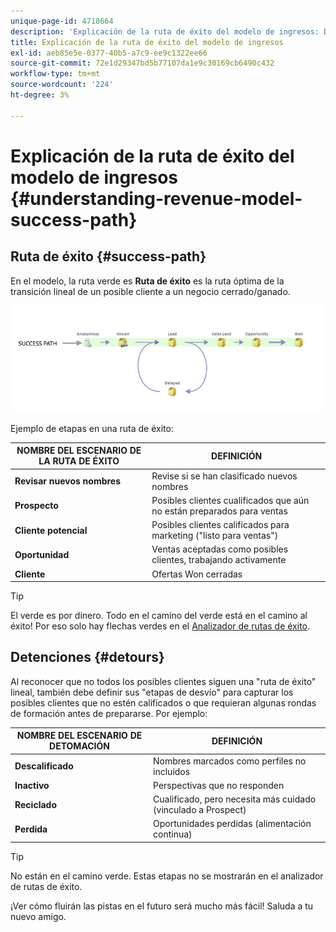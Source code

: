 ```yaml
---
unique-page-id: 4718664
description: 'Explicación de la ruta de éxito del modelo de ingresos: Documentos de Marketo: Documentación del producto'
title: Explicación de la ruta de éxito del modelo de ingresos
exl-id: aeb85e5e-0377-40b5-a7c9-ee9c1322ee66
source-git-commit: 72e1d29347bd5b77107da1e9c30169cb6490c432
workflow-type: tm+mt
source-wordcount: '224'
ht-degree: 3%

---
```


# Explicación de la ruta de éxito del modelo de ingresos {#understanding-revenue-model-success-path}

## Ruta de éxito {#success-path}

En el modelo, la ruta verde es **Ruta de éxito** es la ruta óptima de la transición lineal de un posible cliente a un negocio cerrado/ganado.

![--](assets/image2015-6-12-17-3a12-3a18.png)

Ejemplo de etapas en una ruta de éxito:

| **NOMBRE DEL ESCENARIO DE LA RUTA DE ÉXITO** | **DEFINICIÓN** |
|---|---|
| **Revisar nuevos nombres** | Revise si se han clasificado nuevos nombres |
| **Prospecto** | Posibles clientes cualificados que aún no están preparados para ventas |
| **Cliente potencial** | Posibles clientes calificados para marketing (&quot;listo para ventas&quot;) |
| **Oportunidad** | Ventas aceptadas como posibles clientes, trabajando activamente |
| **Cliente** | Ofertas Won cerradas |

>[!TIP]
>
>El verde es por dinero. Todo en el camino del verde está en el camino al éxito! Por eso solo hay flechas verdes en el [Analizador de rutas de éxito](using-the-success-path-analyzer.md).

## Detenciones {#detours}

Al reconocer que no todos los posibles clientes siguen una &quot;ruta de éxito&quot; lineal, también debe definir sus &quot;etapas de desvío&quot; para capturar los posibles clientes que no estén calificados o que requieran algunas rondas de formación antes de prepararse. Por ejemplo:

| **NOMBRE DEL ESCENARIO DE DETOMACIÓN** | **DEFINICIÓN** |
|---|---|
| **Descalificado** | Nombres marcados como perfiles no incluidos |
| **Inactivo** | Perspectivas que no responden |
| **Reciclado** | Cualificado, pero necesita más cuidado (vinculado a Prospect) |
| **Perdida** | Oportunidades perdidas (alimentación continua) |

>[!TIP]
>
>No están en el camino verde. Estas etapas no se mostrarán en el analizador de rutas de éxito.

¡Ver cómo fluirán las pistas en el futuro será mucho más fácil! Saluda a tu nuevo amigo.
